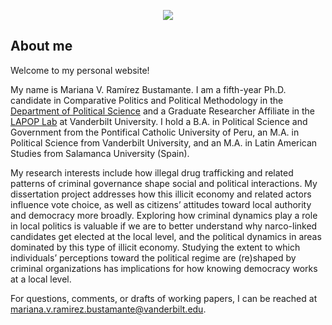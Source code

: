 
<p align="center">
<img class="ratio img-responsive img-circle"  src="https://www.vanderbilt.edu/lapop/images/ramirez.png"/>
</p>

## About me

Welcome to my personal website! 

My name is Mariana V. Ramírez Bustamante. I am a fifth-year Ph.D. candidate in Comparative Politics and Political Methodology in the [Department of Political Science](https://as.vanderbilt.edu/political-science/) and a Graduate Researcher Affiliate in the [LAPOP Lab](https://www.vanderbilt.edu/lapop/) at Vanderbilt University. I hold a B.A. in Political Science and Government from the Pontifical Catholic University of Peru, an M.A. in Political Science from Vanderbilt University, and an M.A. in Latin American Studies from Salamanca University (Spain). 
  
My research interests include how illegal drug trafficking and related patterns of criminal governance shape social and political interactions. My dissertation project addresses how this illicit economy and related actors influence vote choice, as well as citizens’ attitudes toward local authority and democracy more broadly. Exploring how criminal dynamics play a role in local politics is valuable if we are to better understand why narco-linked candidates get elected at the local level, and the political dynamics in areas dominated by this type of illicit economy. Studying the extent to which individuals’ perceptions toward the political regime are (re)shaped by criminal organizations has implications for how knowing democracy works at a local level.
  
For questions, comments, or drafts of working papers, I can be reached at mariana.v.ramirez.bustamante@vanderbilt.edu. 

